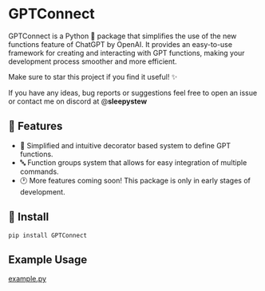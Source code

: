 # GPTConnect

GPTConnect is a Python 🐍 package that simplifies the use of the new functions feature of ChatGPT by OpenAI. It provides an easy-to-use framework for creating and interacting with GPT functions, making your development process smoother and more efficient.

Make sure to star this project if you find it useful! ✨

If you have any ideas, bug reports or suggestions feel free to open an issue or contact me on discord at @**sleepystew**

## 🔧 Features

- 🎉 Simplified and intuitive decorator based system to define GPT functions.
- 🔤 Function groups system that allows for easy integration of multiple commands.
- 🕐 More features coming soon! This package is only in early stages of development.

## 🚀 Install
`pip install GPTConnect`

## Example Usage
[example.py](https://github.com/SleepyStew/gptconnect/blob/master/example.py)
